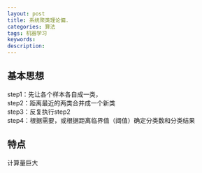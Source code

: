 ```yaml
---
layout: post
title: 系统聚类理论偏.
categories: 算法
tags: 机器学习
keywords:
description:
---
```


## 基本思想
step1：先让各个样本各自成一类，  
step2：距离最近的两类合并成一个新类  
step3：反复执行step2  
step4：根据需要，或根据距离临界值（阈值）确定分类数和分类结果  

## 特点
计算量巨大
